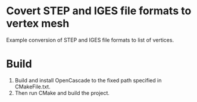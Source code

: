 # Covert STEP and IGES file formats to vertex mesh

Example conversion of STEP and IGES file formats to list of vertices.

# Build

1. Build and install OpenCascade to the fixed path specified in CMakeFile.txt. 
2. Then run CMake and build the project.
